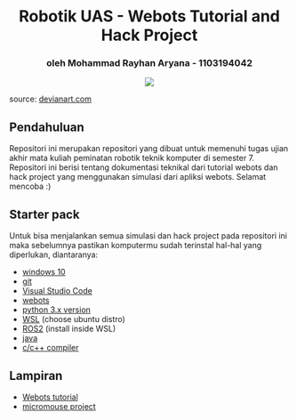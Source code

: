 <h1 align="center">Robotik UAS - Webots Tutorial and Hack Project</h1>
<h3 align="center"> oleh Mohammad Rayhan Aryana - 1103194042</h3>

<p align="center">
  <img src="https://images-wixmp-ed30a86b8c4ca887773594c2.wixmp.com/f/aa2d6018-0475-49e8-8a7b-5de44e90ccd5/d9v0lsx-c56e5417-0e60-497a-a059-de60955973a4.jpg/v1/fill/w_600,h_849,q_75,strp/doodle_of_telkom_university_logo_by_dhekaanzarp_d9v0lsx-fullview.jpg?token=eyJ0eXAiOiJKV1QiLCJhbGciOiJIUzI1NiJ9.eyJzdWIiOiJ1cm46YXBwOjdlMGQxODg5ODIyNjQzNzNhNWYwZDQxNWVhMGQyNmUwIiwiaXNzIjoidXJuOmFwcDo3ZTBkMTg4OTgyMjY0MzczYTVmMGQ0MTVlYTBkMjZlMCIsIm9iaiI6W1t7ImhlaWdodCI6Ijw9ODQ5IiwicGF0aCI6IlwvZlwvYWEyZDYwMTgtMDQ3NS00OWU4LThhN2ItNWRlNDRlOTBjY2Q1XC9kOXYwbHN4LWM1NmU1NDE3LTBlNjAtNDk3YS1hMDU5LWRlNjA5NTU5NzNhNC5qcGciLCJ3aWR0aCI6Ijw9NjAwIn1dXSwiYXVkIjpbInVybjpzZXJ2aWNlOmltYWdlLm9wZXJhdGlvbnMiXX0.czcCP-rZ6__l8i4exAbV7Yd8EII98mzZ3PXJF7NY23g" />
</p>

source: [devianart.com](https://www.deviantart.com/dhekaanzarp/art/Doodle-of-Telkom-University-logo-596291937)

## Pendahuluan
Repositori ini merupakan repositori yang dibuat untuk memenuhi tugas ujian akhir mata kuliah peminatan robotik teknik komputer di semester 7. Repositori ini berisi tentang dokumentasi teknikal dari tutorial webots dan hack project yang menggunakan simulasi dari apliksi webots. Selamat mencoba :)

## Starter pack
Untuk bisa menjalankan semua simulasi dan hack project pada repositori ini maka sebelumnya pastikan komputermu sudah terinstal hal-hal yang diperlukan, diantaranya:
- [windows 10](https://www.microsoft.com/en-us/software-download/windows10)
- [git](https://git-scm.com/downloads)
- [Visual Studio Code](https://code.visualstudio.com/download)
- [webots](https://cyberbotics.com/)
- [python 3.x version](https://www.python.org/downloads/)
- [WSL](https://pureinfotech.com/install-windows-subsystem-linux-2-windows-10/) (choose ubuntu distro)
- [ROS2](https://docs.ros.org/en/humble/Installation/Ubuntu-Install-Debians.html) (install inside WSL)
- [java](https://www.openlogic.com/openjdk-downloads)
- [c/c++ compiler](https://visualstudio.microsoft.com/vs/features/cplusplus/)
 ## Lampiran
- [Webots tutorial](https://cyberbotics.com/doc/guide/tutorials)
- [micromouse project](https://github.com/emstef/Micromouse)